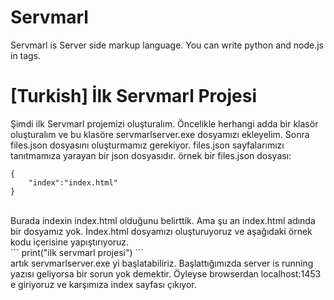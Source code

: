 # Servmarl
Servmarl is Server side markup language. You can write python and node.js in tags.

# [Turkish] İlk Servmarl Projesi
Şimdi ilk Servmarl projemizi oluşturalım. Öncelikle herhangi adda bir klasör oluşturalım ve bu klasöre servmarlserver.exe dosyamızı ekleyelim. Sonra files.json dosyasını oluşturmamız gerekiyor. files.json sayfalarımızı tanıtmamıza yarayan bir json dosyasıdır. örnek bir files.json dosyası:
<br>
```
{
    "index":"index.html"
}
```
<br>
Burada indexin index.html olduğunu belirttik. Ama şu an index.html adında bir dosyamız yok. İndex.html dosyamızı oluşturuyoruz ve aşağıdaki örnek kodu içerisine yapıştırıyoruz.
<br>
```
<uml>
<body>
<python>
print("ilk servmarl projesi")
</python>
</body>
</uml>
```
<br>
artık servmarlserver.exe yi başlatabiliriz. Başlattığımızda server is running yazısı geliyorsa bir sorun yok demektir. Öyleyse browserdan localhost:1453 e giriyoruz ve karşımıza index sayfası çıkıyor.